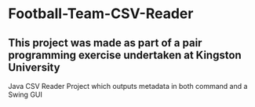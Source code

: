 # Football-Team-CSV-Reader
## This project was made as part of a pair programming exercise undertaken at Kingston University 

Java CSV Reader Project which outputs metadata in both command and a Swing GUI 
